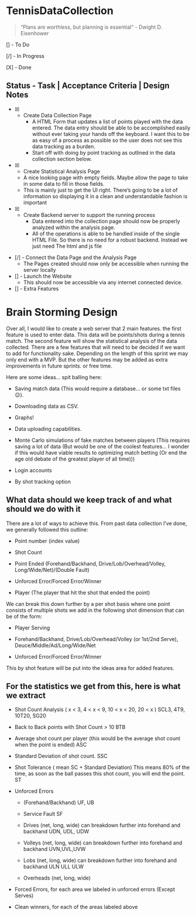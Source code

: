 # TennisDataCollection

> “Plans are worthless, but planning is essential“ - Dwight D. Eisenhower

[]  - To Do

[/] - In Progress

[X] - Done


## Status - Task | Acceptance Criteria | Design Notes
- [X] - Create Data Collection Page
    - A HTML Form that updates a list of points played with the data entered. The data entry should be able to be accomplished easily without ever taking your hands off the keyboard. I want this to be as easy of a process as possible so the user does not see this data tracking as a burden.
    - Start off with doing by point tracking as outlined in the data collection section below.
- [X] -  Create Statistical Analysis Page
    - A nice looking page with empty fields. Maybe allow the page to take in some data to fill in those fields.
    - This is mainly just to get the UI right. There’s going to be a lot of information so displaying it in a clean and understandable fashion is important
- [X] - Create Backend server to support the running process
    - Data entered into the collection page should now be properly analyzed within the analysis page.
    - All of the operations is able to be handled inside of the single HTML File. So there is no need for a robust backend. Instead we just need The html and js file
- [/] - Connect the Data Page and the Analysis Page
    - The Pages created should now only be accessible when running the server locally
- [] - Launch the Website
    - This should now be accessible via any internet connected device.
- [] - Extra Features

# Brain Storming Design
Over all, I would like to create a web server that 2 main features. the first feature is used to enter data. This data will be points/shots during a tennis match. The second feature will show the statistical analysis of the data collected. There are a few features that will need to be decided if we want to add for functionality sake. Depending on the length of this sprint we may only end with a MVP. But the other features may be added as extra improvements in future sprints. or free time.

Here are some ideas… spit balling here:

- Saving match data (This would require a database… or some txt files :wink:).

- Downloading data as CSV.

- Graphs!

- Data uploading capabilities.

- Monte Carlo simulations of fake matches between players (This requires saving a lot of data (But would be one of the coolest features… I wonder if this would have viable results to optimizing match betting (Or end the age old debate of the greatest player of all time)))

- Login accounts

- By shot tracking option

## What data should we keep track of and what should we do with it
There are a lot of ways to achieve this.  From past data collection I’ve done, we generally followed this outline:

- Point number (index value)

- Shot Count

- Point Ended (Forehand/Backhand, Drive/Lob/Overhead/Volley, Long/Wide/Net)/(Double Fault)

- Unforced Error/Forced Error/Winner

- Player (The player that hit the shot that ended the point)

We can break this down further by a per shot basis where one point consists of multiple shots we add in the following shot dimension that can be of the form:

- Player Serving

- Forehand/Backhand, Drive/Lob/Overhead/Volley (or  1st/2nd Serve), Deuce/Middle/Ad/Long/Wide/Net

- Unforced Error/Forced Error/Winner

This by shot feature will be put into the ideas area for added features.

 

## For the statistics we get from this, here is what we extract

- Shot Count Analysis ( x < 3, 4 < x < 9, 10 < x < 20, 20 < x ) SCL3, 4T9, 10T20, SG20

- Back to Back points with Shot Count > 10 BTB

- Average shot count per player (this would be the average shot count when the point is ended) ASC

- Standard Deviation of shot count. SSC

- Shot Tolerance ( mean SC + Standard Deviation) This means 80% of the time, as soon as the ball passes this shot count, you will end the point. ST

- Unforced Errors 
    - (Forehand/Backhand) UF, UB

    - Service Fault SF

    - Drives (net, long, wide) can breakdown further into forehand and backhand UDN, UDL, UDW

    - Volleys  (net, long, wide) can breakdown further into forehand and backhand UVN,UVL,UVW

    - Lobs  (net, long, wide) can breakdown further into forehand and backhand ULN ULL ULW

    - Overheads  (net, long, wide)

- Forced Errors, for each area we labeled in unforced errors (Except Serves)

- Clean winners, for each of the areas labeled above
